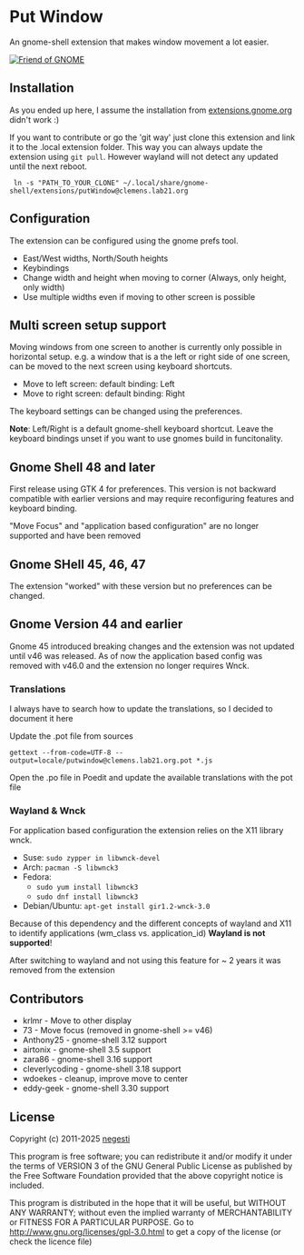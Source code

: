 Put Window
==========


An gnome-shell extension that makes window movement a lot easier.

[![Friend of GNOME](http://www-old.gnome.org/friends/banners/friends-of-gnome.png)](http://www.gnome.org/friends/ "Friend of GNOME")

## Installation

As you ended up here, I assume the installation from [extensions.gnome.org](https://extensions.gnome.org/extension/39/put-windows/) didn't work :)

If you want to contribute or go the 'git way' just clone this extension and link it to the .local extension folder. This
way you can always update the extension using `git pull`. However wayland will not detect any updated until the next reboot.

     ln -s "PATH_TO_YOUR_CLONE" ~/.local/share/gnome-shell/extensions/putWindow@clemens.lab21.org

## Configuration

The extension can be configured using the gnome prefs tool.
* East/West widths, North/South heights
* Keybindings
* Change width and height when moving to corner (Always, only height, only width)
* Use multiple widths even if moving to other screen is possible

## Multi screen setup support

Moving windows from one screen to another is currently only possible in horizontal setup. e.g. a window that is a the
left or right side of one screen, can be moved to the next screen using keyboard shortcuts.

* Move to left screen: default binding: <Super> <Shift> Left
* Move to right screen: default binding: <Super> <Shift> Right

The keyboard settings can be changed using the preferences.

**Note**:  <Super> <Shift> Left/Right is a default gnome-shell keyboard shortcut. Leave the keyboard bindings unset if
you want to use gnomes build in funcitonality.
                    
## Gnome Shell 48 and later 

First release using GTK 4 for preferences. This version is not backward compatible with earlier versions and
may require reconfiguring features and keyboard binding. 

"Move Focus" and "application based configuration" are no longer supported and have been removed

## Gnome SHell 45, 46, 47

The extension "worked" with these version but no preferences can be changed.

## Gnome Version 44 and earlier

Gnome 45 introduced breaking changes and the extension was not updated until v46 was released. As of now
the application based config was removed with v46.0 and the extension no longer requires Wnck.

### Translations
                 
I always have to search how to update the translations, so I decided to document it here 
                                                                                         

Update the .pot file from sources
```
gettext --from-code=UTF-8 --output=locale/putwindow@clemens.lab21.org.pot *.js
```

Open the .po file in Poedit and update the available translations with the pot file  

### Wayland & Wnck

For application based configuration the extension relies on the X11 library wnck.

* Suse: `sudo zypper in libwnck-devel`
* Arch: `pacman -S libwnck3`
* Fedora:
  * `sudo yum install libwnck3`
  * `sudo dnf install libwnck3`
* Debian/Ubuntu: `apt-get install gir1.2-wnck-3.0`

Because of this dependency and the different concepts of wayland and X11 to identify applications (wm_class vs.
application_id) **Wayland is not supported**!

After switching to wayland and not using this feature for ~ 2 years it was removed from the extension 

Contributors
-------------
 * krlmr - Move to other display
 * 73 - Move focus (removed in gnome-shell >= v46) 
 * Anthony25 - gnome-shell 3.12 support
 * airtonix - gnome-shell 3.5 support
 * zara86 - gnome-shell 3.16 support
 * cleverlycoding - gnome-shell 3.18 support
 * wdoekes - cleanup, improve move to center
 * eddy-geek - gnome-shell 3.30 support 

License
--------
Copyright (c) 2011-2025 [negesti](https://github.com/negesti/)

This program is free software; you can redistribute it and/or
modify it under the terms of VERSION 3 of the GNU General Public
License as published by the Free Software Foundation provided
that the above copyright notice is included.

This program is distributed in the hope that it will be useful,
but WITHOUT ANY WARRANTY; without even the implied warranty of
MERCHANTABILITY or FITNESS FOR A PARTICULAR PURPOSE.
Go to http://www.gnu.org/licenses/gpl-3.0.html to get a copy
of the license (or check the licence file)

